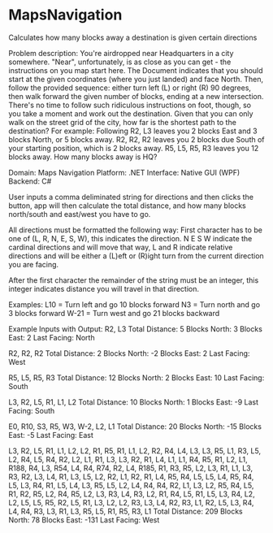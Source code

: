 # MapsNavigation

Calculates how many blocks away a destination is given certain directions

Problem description: 
You're airdropped near Headquarters in a city somewhere. "Near", unfortunately, is as close as you can get - the instructions on you map start here. The Document indicates that you should start at the given coordinates (where you just landed) and face North. Then, follow the provided sequence: either turn left (L) or right (R) 90 degrees, then walk forward the given number of blocks, ending at a new intersection. There's no time to follow such ridiculous instructions on foot, though, so you take a moment and work out the destination. Given that you can only walk on the street grid of the city, how far is the shortest path to the destination? For example: Following R2, L3 leaves you 2 blocks East and 3 blocks North, or 5 blocks away. R2, R2, R2 leaves you 2 blocks due South of your starting position, which is 2 blocks away. R5, L5, R5, R3 leaves you 12 blocks away. How many blocks away is HQ?

Domain: Maps Navigation
Platform: .NET
Interface: Native GUI (WPF)
Backend: C#

User inputs a comma deliminated string for directions and then clicks the button, app will then calculate the total distance, and how many blocks north/south and east/west you have to go.

All directions must be formatted the following way:
First character has to be one of (L, R, N, E, S, W), this indicates the direction. N E S W indicate the cardinal directions and will move that way, L and R indicate relative directions and will be either a (L)eft or (R)ight turn from the current direction you are facing.

After the first character the remainder of the string must be an integer, this integer indicates distance you will travel in that direction.

Examples: 
L10 = Turn left and go 10 blocks forward
N3 = Turn north and go 3 blocks forward
W-21 = Turn west and go 21 blocks backward


Example Inputs with Output:
R2, L3
Total Distance: 5
Blocks North: 3
Blocks East: 2
Last Facing: North

R2, R2, R2
Total Distance: 2
Blocks North: -2
Blocks East: 2
Last Facing: West

R5, L5, R5, R3
Total Distance: 12
Blocks North: 2
Blocks East: 10
Last Facing: South

L3, R2, L5, R1, L1, L2
Total Distance: 10
Blocks North: 1
Blocks East: -9
Last Facing: South

E0, R10, S3, R5, W3, W-2, L2, L1
Total Distance: 20
Blocks North: -15
Blocks East: -5
Last Facing: East

L3, R2, L5, R1, L1, L2, L2, R1, R5, R1, L1, L2, R2, R4, L4, L3, L3, R5, L1, R3, L5, L2, R4, L5, R4, R2, L2, L1, R1, L3, L3, R2, R1, L4, L1, L1, R4, R5, R1, L2, L1, R188, R4, L3, R54, L4, R4, R74, R2, L4, R185, R1, R3, R5, L2, L3, R1, L1, L3, R3, R2, L3, L4, R1, L3, L5, L2, R2, L1, R2, R1, L4, R5, R4, L5, L5, L4, R5, R4, L5, L3, R4, R1, L5, L4, L3, R5, L5, L2, L4, R4, R4, R2, L1, L3, L2, R5, R4, L5, R1, R2, R5, L2, R4, R5, L2, L3, R3, L4, R3, L2, R1, R4, L5, R1, L5, L3, R4, L2, L2, L5, L5, R5, R2, L5, R1, L3, L2, L2, R3, L3, L4, R2, R3, L1, R2, L5, L3, R4, L4, R4, R3, L3, R1, L3, R5, L5, R1, R5, R3, L1
Total Distance: 209
Blocks North: 78
Blocks East: -131
Last Facing: West
